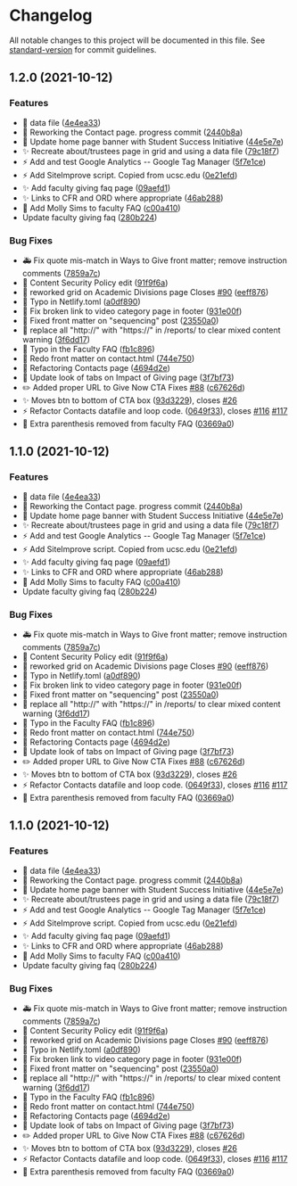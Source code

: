 # Changelog

All notable changes to this project will be documented in this file. See [standard-version](https://github.com/conventional-changelog/standard-version) for commit guidelines.

## 1.2.0 (2021-10-12)


### Features

* :construction: data file ([4e4ea33](https://github.com/ucsc/site-giving/commit/4e4ea335682d02ca9b13ab189d99eead28ade368))
* :construction: Reworking the Contact page. progress commit ([2440b8a](https://github.com/ucsc/site-giving/commit/2440b8aa47b945663ee3bd937b0457d79c7de749))
* :lipstick: Update home page banner with Student Success Initiative ([44e5e7e](https://github.com/ucsc/site-giving/commit/44e5e7ec017acb1e01bdb147d1b0d84c5c5fed21))
* :sparkles: Recreate about/trustees page in grid and using a data file ([79c18f7](https://github.com/ucsc/site-giving/commit/79c18f75190f90fefaef7c80c1349645378444e0))
* :zap: Add and test Google Analytics -- Google Tag Manager ([5f7e1ce](https://github.com/ucsc/site-giving/commit/5f7e1ced254e82b0bd8c8b708365572120963458))
* :zap: Add SiteImprove script. Copied from ucsc.edu ([0e21efd](https://github.com/ucsc/site-giving/commit/0e21efd153468a34861b7c2d058346dd04c8d43d))
* ✨ Add faculty giving faq page ([09aefd1](https://github.com/ucsc/site-giving/commit/09aefd1eafbcc9662e6ecbf96f8db460cacc20e4))
* ✨ Links to CFR and ORD where appropriate ([46ab288](https://github.com/ucsc/site-giving/commit/46ab288cc55b9ce1345bb6dffd80f5cde14b2b0a))
* 📝 Add Molly Sims to faculty FAQ ([c00a410](https://github.com/ucsc/site-giving/commit/c00a41099e5cda96408c2cedbe3d48c442e0c335))
* Update faculty giving faq ([280b224](https://github.com/ucsc/site-giving/commit/280b224653b20d802acc797712f98a62367898a4))


### Bug Fixes

* :ambulance: Fix quote mis-match in Ways to Give front matter; remove instruction comments ([7859a7c](https://github.com/ucsc/site-giving/commit/7859a7cc93d7056fc06229e76a16dada2e427ceb))
* :art: Content Security Policy edit ([91f9f6a](https://github.com/ucsc/site-giving/commit/91f9f6a2e625d371df02af637ae416369ab6da36))
* :art: reworked grid on Academic Divisions page Closes [#90](https://github.com/ucsc/site-giving/issues/90) ([eeff876](https://github.com/ucsc/site-giving/commit/eeff876d9ac7e637c54d42e78516b0d48891d7f6))
* :art: Typo in Netlify.toml ([a0df890](https://github.com/ucsc/site-giving/commit/a0df890c7b4e5b419d94363bd40a203344a3a95e))
* :bug: Fix broken link to video category page in footer ([931e00f](https://github.com/ucsc/site-giving/commit/931e00f8c8ceef9130b006e7d5212cf6751b7ab3))
* :bug: Fixed front matter on "sequencing" post ([23550a0](https://github.com/ucsc/site-giving/commit/23550a0fab3e8a35c4734438308081def057bace))
* :bug: replace all "http://" with "https://" in /reports/ to clear mixed content warning ([3f6dd17](https://github.com/ucsc/site-giving/commit/3f6dd17e37d20ddb84f8988efc96ac7e34fac912))
* :bug: Typo in the Faculty FAQ ([fb1c896](https://github.com/ucsc/site-giving/commit/fb1c89630e9d44081290d7bd0c6ee68e8116b4ea))
* :construction: Redo front matter on contact.html ([744e750](https://github.com/ucsc/site-giving/commit/744e750d278e650d4d16634765dd6e230e287243))
* :construction: Refactoring Contacts page ([4694d2e](https://github.com/ucsc/site-giving/commit/4694d2e861770c6dc7599dae22fb1209a78898f7))
* :lipstick: Update look of tabs on Impact of Giving page ([3f7bf73](https://github.com/ucsc/site-giving/commit/3f7bf73fa0090d576c1bdd7723513acfa2217a62))
* :pencil2: Added proper URL to Give Now CTA Fixes [#88](https://github.com/ucsc/site-giving/issues/88) ([c67626d](https://github.com/ucsc/site-giving/commit/c67626db89701b9dce14968788068b84f6e69e10))
* :sparkles: Moves btn to bottom of CTA box ([93d3229](https://github.com/ucsc/site-giving/commit/93d3229675e7bea03ae03f9e205a2c137c316c70)), closes [#26](https://github.com/ucsc/site-giving/issues/26)
* :zap: Refactor Contacts datafile and loop code. ([0649f33](https://github.com/ucsc/site-giving/commit/0649f334ec8b286755a8eb91a518af605af3fb55)), closes [#116](https://github.com/ucsc/site-giving/issues/116) [#117](https://github.com/ucsc/site-giving/issues/117)
* 🐛 Extra parenthesis removed from faculty FAQ ([03669a0](https://github.com/ucsc/site-giving/commit/03669a0370fb6f8a342cf0d3e2fd0cde81e62956))

## 1.1.0 (2021-10-12)


### Features

* :construction: data file ([4e4ea33](https://github.com/ucsc/site-giving/commit/4e4ea335682d02ca9b13ab189d99eead28ade368))
* :construction: Reworking the Contact page. progress commit ([2440b8a](https://github.com/ucsc/site-giving/commit/2440b8aa47b945663ee3bd937b0457d79c7de749))
* :lipstick: Update home page banner with Student Success Initiative ([44e5e7e](https://github.com/ucsc/site-giving/commit/44e5e7ec017acb1e01bdb147d1b0d84c5c5fed21))
* :sparkles: Recreate about/trustees page in grid and using a data file ([79c18f7](https://github.com/ucsc/site-giving/commit/79c18f75190f90fefaef7c80c1349645378444e0))
* :zap: Add and test Google Analytics -- Google Tag Manager ([5f7e1ce](https://github.com/ucsc/site-giving/commit/5f7e1ced254e82b0bd8c8b708365572120963458))
* :zap: Add SiteImprove script. Copied from ucsc.edu ([0e21efd](https://github.com/ucsc/site-giving/commit/0e21efd153468a34861b7c2d058346dd04c8d43d))
* ✨ Add faculty giving faq page ([09aefd1](https://github.com/ucsc/site-giving/commit/09aefd1eafbcc9662e6ecbf96f8db460cacc20e4))
* ✨ Links to CFR and ORD where appropriate ([46ab288](https://github.com/ucsc/site-giving/commit/46ab288cc55b9ce1345bb6dffd80f5cde14b2b0a))
* 📝 Add Molly Sims to faculty FAQ ([c00a410](https://github.com/ucsc/site-giving/commit/c00a41099e5cda96408c2cedbe3d48c442e0c335))
* Update faculty giving faq ([280b224](https://github.com/ucsc/site-giving/commit/280b224653b20d802acc797712f98a62367898a4))


### Bug Fixes

* :ambulance: Fix quote mis-match in Ways to Give front matter; remove instruction comments ([7859a7c](https://github.com/ucsc/site-giving/commit/7859a7cc93d7056fc06229e76a16dada2e427ceb))
* :art: Content Security Policy edit ([91f9f6a](https://github.com/ucsc/site-giving/commit/91f9f6a2e625d371df02af637ae416369ab6da36))
* :art: reworked grid on Academic Divisions page Closes [#90](https://github.com/ucsc/site-giving/issues/90) ([eeff876](https://github.com/ucsc/site-giving/commit/eeff876d9ac7e637c54d42e78516b0d48891d7f6))
* :art: Typo in Netlify.toml ([a0df890](https://github.com/ucsc/site-giving/commit/a0df890c7b4e5b419d94363bd40a203344a3a95e))
* :bug: Fix broken link to video category page in footer ([931e00f](https://github.com/ucsc/site-giving/commit/931e00f8c8ceef9130b006e7d5212cf6751b7ab3))
* :bug: Fixed front matter on "sequencing" post ([23550a0](https://github.com/ucsc/site-giving/commit/23550a0fab3e8a35c4734438308081def057bace))
* :bug: replace all "http://" with "https://" in /reports/ to clear mixed content warning ([3f6dd17](https://github.com/ucsc/site-giving/commit/3f6dd17e37d20ddb84f8988efc96ac7e34fac912))
* :bug: Typo in the Faculty FAQ ([fb1c896](https://github.com/ucsc/site-giving/commit/fb1c89630e9d44081290d7bd0c6ee68e8116b4ea))
* :construction: Redo front matter on contact.html ([744e750](https://github.com/ucsc/site-giving/commit/744e750d278e650d4d16634765dd6e230e287243))
* :construction: Refactoring Contacts page ([4694d2e](https://github.com/ucsc/site-giving/commit/4694d2e861770c6dc7599dae22fb1209a78898f7))
* :lipstick: Update look of tabs on Impact of Giving page ([3f7bf73](https://github.com/ucsc/site-giving/commit/3f7bf73fa0090d576c1bdd7723513acfa2217a62))
* :pencil2: Added proper URL to Give Now CTA Fixes [#88](https://github.com/ucsc/site-giving/issues/88) ([c67626d](https://github.com/ucsc/site-giving/commit/c67626db89701b9dce14968788068b84f6e69e10))
* :sparkles: Moves btn to bottom of CTA box ([93d3229](https://github.com/ucsc/site-giving/commit/93d3229675e7bea03ae03f9e205a2c137c316c70)), closes [#26](https://github.com/ucsc/site-giving/issues/26)
* :zap: Refactor Contacts datafile and loop code. ([0649f33](https://github.com/ucsc/site-giving/commit/0649f334ec8b286755a8eb91a518af605af3fb55)), closes [#116](https://github.com/ucsc/site-giving/issues/116) [#117](https://github.com/ucsc/site-giving/issues/117)
* 🐛 Extra parenthesis removed from faculty FAQ ([03669a0](https://github.com/ucsc/site-giving/commit/03669a0370fb6f8a342cf0d3e2fd0cde81e62956))

## 1.1.0 (2021-10-12)


### Features

* :construction: data file ([4e4ea33](https://github.com/ucsc/site-giving/commit/4e4ea335682d02ca9b13ab189d99eead28ade368))
* :construction: Reworking the Contact page. progress commit ([2440b8a](https://github.com/ucsc/site-giving/commit/2440b8aa47b945663ee3bd937b0457d79c7de749))
* :lipstick: Update home page banner with Student Success Initiative ([44e5e7e](https://github.com/ucsc/site-giving/commit/44e5e7ec017acb1e01bdb147d1b0d84c5c5fed21))
* :sparkles: Recreate about/trustees page in grid and using a data file ([79c18f7](https://github.com/ucsc/site-giving/commit/79c18f75190f90fefaef7c80c1349645378444e0))
* :zap: Add and test Google Analytics -- Google Tag Manager ([5f7e1ce](https://github.com/ucsc/site-giving/commit/5f7e1ced254e82b0bd8c8b708365572120963458))
* :zap: Add SiteImprove script. Copied from ucsc.edu ([0e21efd](https://github.com/ucsc/site-giving/commit/0e21efd153468a34861b7c2d058346dd04c8d43d))
* ✨ Add faculty giving faq page ([09aefd1](https://github.com/ucsc/site-giving/commit/09aefd1eafbcc9662e6ecbf96f8db460cacc20e4))
* ✨ Links to CFR and ORD where appropriate ([46ab288](https://github.com/ucsc/site-giving/commit/46ab288cc55b9ce1345bb6dffd80f5cde14b2b0a))
* 📝 Add Molly Sims to faculty FAQ ([c00a410](https://github.com/ucsc/site-giving/commit/c00a41099e5cda96408c2cedbe3d48c442e0c335))
* Update faculty giving faq ([280b224](https://github.com/ucsc/site-giving/commit/280b224653b20d802acc797712f98a62367898a4))


### Bug Fixes

* :ambulance: Fix quote mis-match in Ways to Give front matter; remove instruction comments ([7859a7c](https://github.com/ucsc/site-giving/commit/7859a7cc93d7056fc06229e76a16dada2e427ceb))
* :art: Content Security Policy edit ([91f9f6a](https://github.com/ucsc/site-giving/commit/91f9f6a2e625d371df02af637ae416369ab6da36))
* :art: reworked grid on Academic Divisions page Closes [#90](https://github.com/ucsc/site-giving/issues/90) ([eeff876](https://github.com/ucsc/site-giving/commit/eeff876d9ac7e637c54d42e78516b0d48891d7f6))
* :art: Typo in Netlify.toml ([a0df890](https://github.com/ucsc/site-giving/commit/a0df890c7b4e5b419d94363bd40a203344a3a95e))
* :bug: Fix broken link to video category page in footer ([931e00f](https://github.com/ucsc/site-giving/commit/931e00f8c8ceef9130b006e7d5212cf6751b7ab3))
* :bug: Fixed front matter on "sequencing" post ([23550a0](https://github.com/ucsc/site-giving/commit/23550a0fab3e8a35c4734438308081def057bace))
* :bug: replace all "http://" with "https://" in /reports/ to clear mixed content warning ([3f6dd17](https://github.com/ucsc/site-giving/commit/3f6dd17e37d20ddb84f8988efc96ac7e34fac912))
* :bug: Typo in the Faculty FAQ ([fb1c896](https://github.com/ucsc/site-giving/commit/fb1c89630e9d44081290d7bd0c6ee68e8116b4ea))
* :construction: Redo front matter on contact.html ([744e750](https://github.com/ucsc/site-giving/commit/744e750d278e650d4d16634765dd6e230e287243))
* :construction: Refactoring Contacts page ([4694d2e](https://github.com/ucsc/site-giving/commit/4694d2e861770c6dc7599dae22fb1209a78898f7))
* :lipstick: Update look of tabs on Impact of Giving page ([3f7bf73](https://github.com/ucsc/site-giving/commit/3f7bf73fa0090d576c1bdd7723513acfa2217a62))
* :pencil2: Added proper URL to Give Now CTA Fixes [#88](https://github.com/ucsc/site-giving/issues/88) ([c67626d](https://github.com/ucsc/site-giving/commit/c67626db89701b9dce14968788068b84f6e69e10))
* :sparkles: Moves btn to bottom of CTA box ([93d3229](https://github.com/ucsc/site-giving/commit/93d3229675e7bea03ae03f9e205a2c137c316c70)), closes [#26](https://github.com/ucsc/site-giving/issues/26)
* :zap: Refactor Contacts datafile and loop code. ([0649f33](https://github.com/ucsc/site-giving/commit/0649f334ec8b286755a8eb91a518af605af3fb55)), closes [#116](https://github.com/ucsc/site-giving/issues/116) [#117](https://github.com/ucsc/site-giving/issues/117)
* 🐛 Extra parenthesis removed from faculty FAQ ([03669a0](https://github.com/ucsc/site-giving/commit/03669a0370fb6f8a342cf0d3e2fd0cde81e62956))
